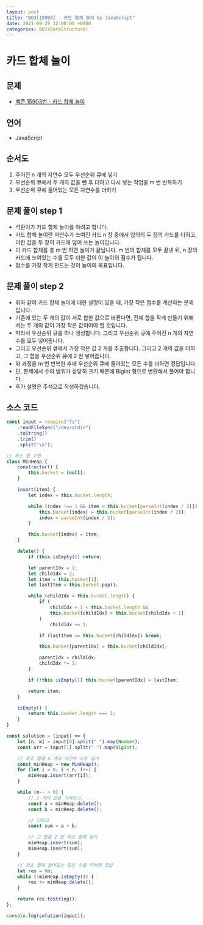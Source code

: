 ```yaml
---
layout: post
title: "BOJ[15903] - 카드 합체 놀이 by JavaScript"
date: 2021-09-29 12:00:00 +0900
categories: BOJ(DataStructure)
---
```


# 카드 합체 놀이

## 문제

- [백준 15903번 - 카드 합체 놀이](https://www.acmicpc.net/problem/15903)

## 언어

- JavaScript

## 순서도

1. 주어진 n 개의 자연수 모두 우선순위 큐에 넣기
2. 우선순위 큐에서 두 개의 값을 뺀 후 더하고 다시 넣는 작업을 m 번 반복하기
3. 우선순위 큐에 들어있는 모든 자연수를 더하기

## 문제 풀이 step 1

- 석환이가 카드 합체 놀이를 하려고 합니다.
- 카드 합체 놀이란 자연수가 쓰여진 카드 n 장 중에서 임의의 두 장의 카드를 더하고, 더한 값을 두 장의 카드에 덮어 쓰는 놀이입니다.
- 이 카드 합체를 총 m 번 하면 놀이가 끝납니다. m 번의 합체를 모두 끝낸 뒤, n 장의 카드에 쓰여있는 수를 모두 더한 값이 이 놀이의 점수가 됩니다.
- 점수를 가장 작게 만드는 것이 놀이의 목표입니다.

## 문제 풀이 step 2

- 위와 같이 카드 합체 놀이에 대한 설명이 있을 때, 가장 작은 점수를 계산하는 문제입니다.
- 기존에 있는 두 개의 값이 서로 합한 값으로 바뀐다면, 전체 합을 작게 만들기 위해서는 두 개의 값이 가장 작은 값이어야 할 것입니다.
- 따라서 우선순위 큐를 하나 생성합니다. 그리고 우선순위 큐에 주어진 n 개의 자연수를 모두 넣어줍니다.
- 그리고 우선순위 큐에서 가장 작은 값 2 개를 추출합니다. 그리고 2 개의 값을 더하고, 그 합을 우선순위 큐에 2 번 넣어줍니다.
- 위 과정을 m 번 반복한 후에 우선순위 큐에 들어있는 모든 수를 더하면 정답입니다.
- 단, 문제에서 수의 범위가 상당히 크기 때문에 BigInt 형으로 변환해서 풀어야 합니다.
- 추가 설명은 주석으로 작성하겠습니다.

## 소스 코드

```javascript
const input = require("fs")
	.readFileSync("/dev/stdin")
	.toString()
	.trim()
	.split("\n");

// 최소 힙 구현
class MinHeap {
	constructor() {
		this.bucket = [null];
	}

	insert(item) {
		let index = this.bucket.length;

		while (index !== 1 && item < this.bucket[parseInt(index / 2)]) {
			this.bucket[index] = this.bucket[parseInt(index / 2)];
			index = parseInt(index / 2);
		}

		this.bucket[index] = item;
	}

	delete() {
		if (this.isEmpty()) return;

		let parentIdx = 1;
		let childIdx = 2;
		let item = this.bucket[1];
		let lastItem = this.bucket.pop();

		while (childIdx < this.bucket.length) {
			if (
				childIdx + 1 < this.bucket.length &&
				this.bucket[childIdx] > this.bucket[childIdx + 1]
			)
				childIdx += 1;

			if (lastItem <= this.bucket[childIdx]) break;

			this.bucket[parentIdx] = this.bucket[childIdx];

			parentIdx = childIdx;
			childIdx *= 2;
		}

		if (!this.isEmpty()) this.bucket[parentIdx] = lastItem;

		return item;
	}

	isEmpty() {
		return this.bucket.length === 1;
	}
}

const solution = (input) => {
	let [n, m] = input[0].split(" ").map(Number);
	const arr = input[1].split(" ").map(BigInt);

	// 최소 힙에 n 개의 자연수 모두 넣기
	const minHeap = new MinHeap();
	for (let i = 0; i < n; i++) {
		minHeap.insert(arr[i]);
	}

	while (m-- > 0) {
		// 2 개의 값을 가져오고,
		const a = minHeap.delete();
		const b = minHeap.delete();

		// 더하고
		const sum = a + b;

		// 그 합을 2 번 최소 힙에 넣기
		minHeap.insert(sum);
		minHeap.insert(sum);
	}

	// 최소 힙에 들어있는 모든 수를 더하면 정답
	let res = 0n;
	while (!minHeap.isEmpty()) {
		res += minHeap.delete();
	}

	return res.toString();
};

console.log(solution(input));
```
